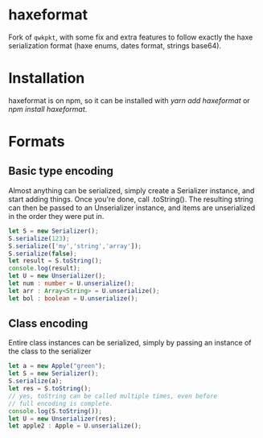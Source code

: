 # haxeformat

Fork of `qwkpkt`, with some fix and extra features to follow exactly the haxe serialization format (haxe enums, dates format, strings base64).

# Installation
haxeformat is on npm, so it can be installed with *yarn add haxeformat* or *npm install haxeformat*. 

# Formats
## Basic type encoding
Almost anything can be serialized, simply create a Serializer instance, and start adding things.
Once you're done, call .toString(). The resulting string can then be passed to an Unserializer
instance, and items are unserialized in the order they were put in.
```typescript
let S = new Serializer();
S.serialize(123);
S.serialize(['my','string','array']);
S.serialize(false);
let result = S.toString();
console.log(result);
let U = new Unserializer();
let num : number = U.unserialize();
let arr : Array<String> = U.unserialize();
let bol : boolean = U.unserialize();
```

## Class encoding
Entire class instances can be serialized, simply by passing an instance of the class to the
serializer
```typescript
let a = new Apple("green");
let S = new Serializer();
S.serialize(a);
let res = S.toString();
// yes, toString can be called multiple times, even before
// full encoding is complete.
console.log(S.toString());
let U = new Unserializer(res);
let apple2 : Apple = U.unserialize(); 
```